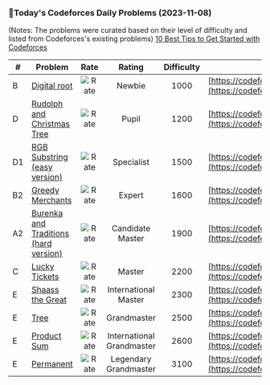 ### 🌟Today's Codeforces Daily Problems (2023-11-08)
(Notes: The problems were curated based on their level of difficulty and listed from Codeforces's existing problems)
[10 Best Tips to Get Started with Codeforces](https://github.com/ika9810/Codeforces-Daily-Problems/blob/main/10%20Best%20Tips%20to%20Get%20Started%20with%20Codeforces.md)

| # | Problem | Rate| Rating | Difficulty | Contest |
|---| ----- | :--------: | :----------: | :----------: | ---------- |
|B|[Digital root](https://codeforces.com/contest/1107/problem/B)|![Rate](https://img.shields.io/badge/Newbie-1000-lightgrey)|Newbie|1000|[https://codeforces.com/contest/1107](https://codeforces.com/contest/1107)|
|D|[Rudolph and Christmas Tree](https://codeforces.com/contest/1846/problem/D)|![Rate](https://img.shields.io/badge/Pupil-1200-brightgreen)|Pupil|1200|[https://codeforces.com/contest/1846](https://codeforces.com/contest/1846)|
|D1|[RGB Substring (easy version)](https://codeforces.com/contest/1196/problem/D1)|![Rate](https://img.shields.io/badge/Specialist-1500-9cf)|Specialist|1500|[https://codeforces.com/contest/1196](https://codeforces.com/contest/1196)|
|B2|[Greedy Merchants](https://codeforces.com/contest/178/problem/B2)|![Rate](https://img.shields.io/badge/Expert-1600-blue)|Expert|1600|[https://codeforces.com/contest/178](https://codeforces.com/contest/178)|
|A2|[Burenka and Traditions (hard version)](https://codeforces.com/contest/1718/problem/A2)|![Rate](https://img.shields.io/badge/Candidate%20Master-1900-blueviolet)|Candidate Master|1900|[https://codeforces.com/contest/1718](https://codeforces.com/contest/1718)|
|C|[Lucky Tickets](https://codeforces.com/contest/70/problem/C)|![Rate](https://img.shields.io/badge/Master-2200-orange)|Master|2200|[https://codeforces.com/contest/70](https://codeforces.com/contest/70)|
|E|[Shaass the Great](https://codeforces.com/contest/294/problem/E)|![Rate](https://img.shields.io/badge/International%20Master-2300-orange)|International Master|2300|[https://codeforces.com/contest/294](https://codeforces.com/contest/294)|
|E|[Tree](https://codeforces.com/contest/1111/problem/E)|![Rate](https://img.shields.io/badge/Grandmaster-2500-red)|Grandmaster|2500|[https://codeforces.com/contest/1111](https://codeforces.com/contest/1111)|
|E|[Product Sum](https://codeforces.com/contest/631/problem/E)|![Rate](https://img.shields.io/badge/International%20Grandmaster-2600-red)|International Grandmaster|2600|[https://codeforces.com/contest/631](https://codeforces.com/contest/631)|
|E|[Permanent](https://codeforces.com/contest/468/problem/E)|![Rate](https://img.shields.io/badge/Legendary%20Grandmaster-3100-red)|Legendary Grandmaster|3100|[https://codeforces.com/contest/468](https://codeforces.com/contest/468)|
